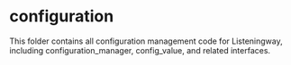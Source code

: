 # configuration

This folder contains all configuration management code for Listeningway, including configuration_manager, config_value, and related interfaces.
